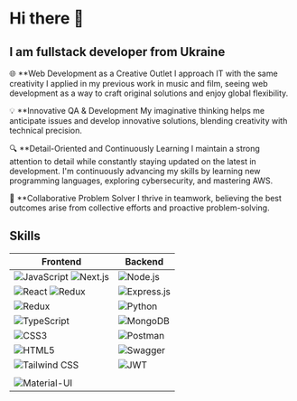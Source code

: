 # Hi there 👋

## I am fullstack developer from Ukraine

🌐 **Web Development as a Creative Outlet
I approach IT with the same creativity I applied in my previous work in music and film, seeing web development as a way to craft original solutions and enjoy global flexibility.

💡 **Innovative QA & Development
My imaginative thinking helps me anticipate issues and develop innovative solutions, blending creativity with technical precision.

🔍 **Detail-Oriented and Continuously Learning
I maintain a strong attention to detail while constantly staying updated on the latest in development. I'm continuously advancing my skills by learning new programming languages, exploring cybersecurity, and mastering AWS.

🤝 **Collaborative Problem Solver
I thrive in teamwork, believing the best outcomes arise from collective efforts and proactive problem-solving.

## Skills

| **Frontend**                                                                                                   | **Backend**                                                                                           |
|---------------------------------------------------------------------------------------------------------------|-------------------------------------------------------------------------------------------------------|
| ![JavaScript](https://img.shields.io/badge/JavaScript-F7DF1C?style=for-the-badge&logo=javascript&logoColor=white) ![Next.js](https://img.shields.io/badge/Next.js-000000?style=for-the-badge&logo=next.js&logoColor=white)      | ![Node.js](https://img.shields.io/badge/Node.js-339933?style=for-the-badge&logo=node.js&logoColor=white) |
| ![React](https://img.shields.io/badge/React-61DAFB?style=for-the-badge&logo=react&logoColor=black) ![Redux](https://img.shields.io/badge/Redux-764ABC?style=for-the-badge&logo=redux&logoColor=white)            | ![Express.js](https://img.shields.io/badge/Express.js-000000?style=for-the-badge&logo=express&logoColor=white)|
| ![Redux](https://img.shields.io/badge/Redux-764ABC?style=for-the-badge&logo=redux&logoColor=white)             | ![Python](https://img.shields.io/badge/Python-3776AB?style=for-the-badge&logo=python&logoColor=white)   |
| ![TypeScript](https://img.shields.io/badge/TypeScript-3178C6?style=for-the-badge&logo=typescript&logoColor=white) | ![MongoDB](https://img.shields.io/badge/MongoDB-47A248?style=for-the-badge&logo=mongodb&logoColor=white) |
| ![CSS3](https://img.shields.io/badge/CSS3-1572B6?style=for-the-badge&logo=css3&logoColor=white)               | ![Postman](https://img.shields.io/badge/Postman-FBAF00?style=for-the-badge&logo=postman&logoColor=white) |
| ![HTML5](https://img.shields.io/badge/HTML5-E34F26?style=for-the-badge&logo=html5&logoColor=white)            | ![Swagger](https://img.shields.io/badge/Swagger-85EA2D?style=for-the-badge&logo=swagger&logoColor=black) |
| ![Tailwind CSS](https://img.shields.io/badge/Tailwind%20CSS-38B2AC?style=for-the-badge&logo=tailwind-css&logoColor=white) | ![JWT](https://img.shields.io/badge/JWT-000000?style=for-the-badge&logo=json-web-tokens&logoColor=white) |
                                                                                                     |
| ![Material-UI](https://img.shields.io/badge/Material--UI-0081CB?style=for-the-badge&logo=mui&logoColor=white)  |                                                                                                       |



<!--
**DaryPet/DaryPet** is a ✨ _special_ ✨ repository because its `README.md` (this file) appears on your GitHub profile.

Here are some ideas to get you started:

- 🔭 I’m currently working on ...
- 🌱 I’m currently learning ...
- 👯 I’m looking to collaborate on ...
- 🤔 I’m looking for help with ...
- 💬 Ask me about ...
- 📫 How to reach me: ...
- 😄 Pronouns: ...
- ⚡ Fun fact: ...
-->
